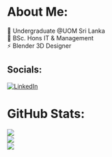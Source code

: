 # About Me:
🔭 Undergraduate @UOM Sri Lanka<br>🌱 BSc. Hons IT & Management<br>⚡ Blender 3D Designer


## Socials:
[![LinkedIn](https://img.shields.io/badge/LinkedIn-%230077B5.svg?logo=linkedin&logoColor=white)](https://linkedin.com/in/adithyasenavirathna) 

# GitHub Stats:
![](https://github-readme-stats.vercel.app/api?username=adithyadilum&theme=dark&hide_border=true&include_all_commits=true&count_private=false)<br/>
![](https://github-readme-streak-stats.herokuapp.com/?user=adithyadilum&theme=dark&hide_border=true)<br/>
![](https://github-readme-stats.vercel.app/api/top-langs/?username=adithyadilum&theme=dark&hide_border=true&include_all_commits=true&count_private=false&layout=compact)
